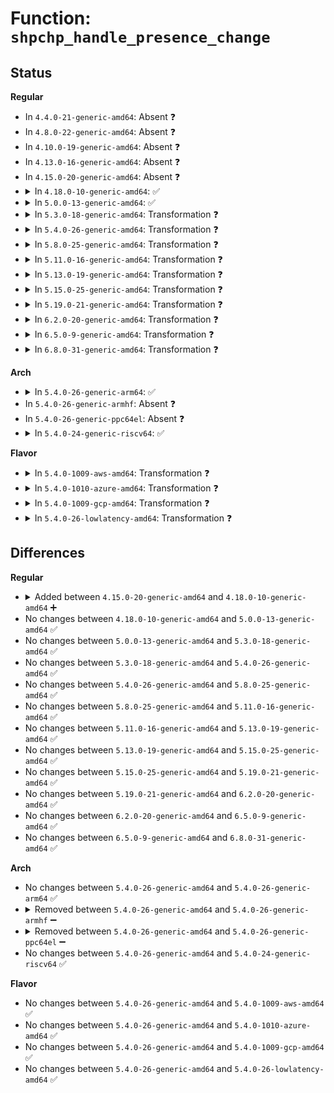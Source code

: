 # Function: <code>shpchp_handle_presence_change</code>

## Status
<b>Regular</b>
<ul>
<li>
In <code>4.4.0-21-generic-amd64</code>: Absent ❓
</li>
<li>
In <code>4.8.0-22-generic-amd64</code>: Absent ❓
</li>
<li>
In <code>4.10.0-19-generic-amd64</code>: Absent ❓
</li>
<li>
In <code>4.13.0-16-generic-amd64</code>: Absent ❓
</li>
<li>
In <code>4.15.0-20-generic-amd64</code>: Absent ❓
</li>
<li>
<details>
<summary>In <code>4.18.0-10-generic-amd64</code>: ✅</summary>

```c
u8 shpchp_handle_presence_change(u8 hp_slot, struct controller * ctrl)
```

```json
{
  "name": "shpchp_handle_presence_change",
  "collision_type": "Unique Global",
  "inline_type": "No",
  "funcs": [
    {
      "addr": 18446744071584339024,
      "name": "shpchp_handle_presence_change",
      "external": true,
      "loc": "drivers/pci/hotplug/shpchp_ctrl.c:106",
      "file": "drivers/pci/hotplug/shpchp_ctrl.c",
      "inline": "seen, unknown",
      "caller_inline": [],
      "caller_func": [
        "drivers/pci/hotplug/shpchp_hpc.c:shpc_isr"
      ]
    }
  ],
  "symbols": [
    {
      "addr": 18446744071584339024,
      "name": "shpchp_handle_presence_change",
      "section": ".text",
      "bind": "STB_GLOBAL",
      "size": 259
    }
  ]
}
```
</details>
</li>
<li>
<details>
<summary>In <code>5.0.0-13-generic-amd64</code>: ✅</summary>

```c
u8 shpchp_handle_presence_change(u8 hp_slot, struct controller * ctrl)
```

```json
{
  "name": "shpchp_handle_presence_change",
  "collision_type": "Unique Global",
  "inline_type": "No",
  "funcs": [
    {
      "addr": 18446744071584434240,
      "name": "shpchp_handle_presence_change",
      "external": true,
      "loc": "drivers/pci/hotplug/shpchp_ctrl.c:106",
      "file": "drivers/pci/hotplug/shpchp_ctrl.c",
      "inline": "seen, unknown",
      "caller_inline": [],
      "caller_func": [
        "drivers/pci/hotplug/shpchp_hpc.c:shpc_isr"
      ]
    }
  ],
  "symbols": [
    {
      "addr": 18446744071584434240,
      "name": "shpchp_handle_presence_change",
      "section": ".text",
      "bind": "STB_GLOBAL",
      "size": 250
    }
  ]
}
```
</details>
</li>
<li>
<details>
<summary>In <code>5.3.0-18-generic-amd64</code>: Transformation ❓</summary>

```c
u8 shpchp_handle_presence_change(u8 hp_slot, struct controller * ctrl)
```

```json
{
  "name": "shpchp_handle_presence_change",
  "collision_type": "Unique Global",
  "inline_type": "No",
  "funcs": [
    {
      "addr": 0,
      "name": "shpchp_handle_presence_change",
      "external": true,
      "loc": "drivers/pci/hotplug/shpchp_ctrl.c:106",
      "file": "drivers/pci/hotplug/shpchp_ctrl.c",
      "inline": "seen, unknown",
      "caller_inline": [],
      "caller_func": [
        "drivers/pci/hotplug/shpchp_hpc.c:shpc_isr"
      ]
    }
  ],
  "symbols": [
    {
      "addr": 18446744071584631727,
      "name": "shpchp_handle_presence_change.cold",
      "section": ".text",
      "bind": "STB_LOCAL",
      "size": 164
    },
    {
      "addr": 18446744071584629200,
      "name": "shpchp_handle_presence_change",
      "section": ".text",
      "bind": "STB_GLOBAL",
      "size": 123
    }
  ]
}
```
</details>
</li>
<li>
<details>
<summary>In <code>5.4.0-26-generic-amd64</code>: Transformation ❓</summary>

```c
u8 shpchp_handle_presence_change(u8 hp_slot, struct controller * ctrl)
```

```json
{
  "name": "shpchp_handle_presence_change",
  "collision_type": "Unique Global",
  "inline_type": "No",
  "funcs": [
    {
      "addr": 0,
      "name": "shpchp_handle_presence_change",
      "external": true,
      "loc": "drivers/pci/hotplug/shpchp_ctrl.c:106",
      "file": "drivers/pci/hotplug/shpchp_ctrl.c",
      "inline": "seen, unknown",
      "caller_inline": [],
      "caller_func": [
        "drivers/pci/hotplug/shpchp_hpc.c:shpc_isr"
      ]
    }
  ],
  "symbols": [
    {
      "addr": 18446744071584769423,
      "name": "shpchp_handle_presence_change.cold",
      "section": ".text",
      "bind": "STB_LOCAL",
      "size": 164
    },
    {
      "addr": 18446744071584766896,
      "name": "shpchp_handle_presence_change",
      "section": ".text",
      "bind": "STB_GLOBAL",
      "size": 123
    }
  ]
}
```
</details>
</li>
<li>
<details>
<summary>In <code>5.8.0-25-generic-amd64</code>: Transformation ❓</summary>

```c
u8 shpchp_handle_presence_change(u8 hp_slot, struct controller * ctrl)
```

```json
{
  "name": "shpchp_handle_presence_change",
  "collision_type": "Unique Global",
  "inline_type": "No",
  "funcs": [
    {
      "addr": 0,
      "name": "shpchp_handle_presence_change",
      "external": true,
      "loc": "drivers/pci/hotplug/shpchp_ctrl.c:106",
      "file": "drivers/pci/hotplug/shpchp_ctrl.c",
      "inline": "seen, unknown",
      "caller_inline": [],
      "caller_func": [
        "drivers/pci/hotplug/shpchp_hpc.c:shpc_isr"
      ]
    }
  ],
  "symbols": [
    {
      "addr": 18446744071585460889,
      "name": "shpchp_handle_presence_change.cold",
      "section": ".text",
      "bind": "STB_LOCAL",
      "size": 164
    },
    {
      "addr": 18446744071585458320,
      "name": "shpchp_handle_presence_change",
      "section": ".text",
      "bind": "STB_GLOBAL",
      "size": 123
    }
  ]
}
```
</details>
</li>
<li>
<details>
<summary>In <code>5.11.0-16-generic-amd64</code>: Transformation ❓</summary>

```c
u8 shpchp_handle_presence_change(u8 hp_slot, struct controller * ctrl)
```

```json
{
  "name": "shpchp_handle_presence_change",
  "collision_type": "Unique Global",
  "inline_type": "No",
  "funcs": [
    {
      "addr": 0,
      "name": "shpchp_handle_presence_change",
      "external": true,
      "loc": "drivers/pci/hotplug/shpchp_ctrl.c:106",
      "file": "drivers/pci/hotplug/shpchp_ctrl.c",
      "inline": "seen, unknown",
      "caller_inline": [],
      "caller_func": [
        "drivers/pci/hotplug/shpchp_hpc.c:shpc_isr"
      ]
    }
  ],
  "symbols": [
    {
      "addr": 18446744071591415018,
      "name": "shpchp_handle_presence_change.cold",
      "section": ".text",
      "bind": "STB_LOCAL",
      "size": 164
    },
    {
      "addr": 18446744071585605632,
      "name": "shpchp_handle_presence_change",
      "section": ".text",
      "bind": "STB_GLOBAL",
      "size": 123
    }
  ]
}
```
</details>
</li>
<li>
<details>
<summary>In <code>5.13.0-19-generic-amd64</code>: Transformation ❓</summary>

```c
u8 shpchp_handle_presence_change(u8 hp_slot, struct controller * ctrl)
```

```json
{
  "name": "shpchp_handle_presence_change",
  "collision_type": "Unique Global",
  "inline_type": "No",
  "funcs": [
    {
      "addr": 0,
      "name": "shpchp_handle_presence_change",
      "external": true,
      "loc": "drivers/pci/hotplug/shpchp_ctrl.c:106",
      "file": "drivers/pci/hotplug/shpchp_ctrl.c",
      "inline": "seen, unknown",
      "caller_inline": [],
      "caller_func": [
        "drivers/pci/hotplug/shpchp_hpc.c:shpc_isr"
      ]
    }
  ],
  "symbols": [
    {
      "addr": 18446744071591357381,
      "name": "shpchp_handle_presence_change.cold",
      "section": ".text",
      "bind": "STB_LOCAL",
      "size": 164
    },
    {
      "addr": 18446744071585484016,
      "name": "shpchp_handle_presence_change",
      "section": ".text",
      "bind": "STB_GLOBAL",
      "size": 123
    }
  ]
}
```
</details>
</li>
<li>
<details>
<summary>In <code>5.15.0-25-generic-amd64</code>: Transformation ❓</summary>

```c
u8 shpchp_handle_presence_change(u8 hp_slot, struct controller * ctrl)
```

```json
{
  "name": "shpchp_handle_presence_change",
  "collision_type": "Unique Global",
  "inline_type": "No",
  "funcs": [
    {
      "addr": 0,
      "name": "shpchp_handle_presence_change",
      "external": true,
      "loc": "drivers/pci/hotplug/shpchp_ctrl.c:106",
      "file": "drivers/pci/hotplug/shpchp_ctrl.c",
      "inline": "seen, unknown",
      "caller_inline": [],
      "caller_func": [
        "drivers/pci/hotplug/shpchp_hpc.c:shpc_isr"
      ]
    }
  ],
  "symbols": [
    {
      "addr": 18446744071592385515,
      "name": "shpchp_handle_presence_change.cold",
      "section": ".text",
      "bind": "STB_LOCAL",
      "size": 187
    },
    {
      "addr": 18446744071585950704,
      "name": "shpchp_handle_presence_change",
      "section": ".text",
      "bind": "STB_GLOBAL",
      "size": 140
    }
  ]
}
```
</details>
</li>
<li>
<details>
<summary>In <code>5.19.0-21-generic-amd64</code>: Transformation ❓</summary>

```c
u8 shpchp_handle_presence_change(u8 hp_slot, struct controller * ctrl)
```

```json
{
  "name": "shpchp_handle_presence_change",
  "collision_type": "Unique Global",
  "inline_type": "No",
  "funcs": [
    {
      "addr": 0,
      "name": "shpchp_handle_presence_change",
      "external": true,
      "loc": "drivers/pci/hotplug/shpchp_ctrl.c:106",
      "file": "drivers/pci/hotplug/shpchp_ctrl.c",
      "inline": "seen, unknown",
      "caller_inline": [],
      "caller_func": [
        "drivers/pci/hotplug/shpchp_hpc.c:shpc_isr"
      ]
    }
  ],
  "symbols": [
    {
      "addr": 18446744071594249405,
      "name": "shpchp_handle_presence_change.cold",
      "section": ".text",
      "bind": "STB_LOCAL",
      "size": 198
    },
    {
      "addr": 18446744071587154816,
      "name": "shpchp_handle_presence_change",
      "section": ".text",
      "bind": "STB_GLOBAL",
      "size": 135
    }
  ]
}
```
</details>
</li>
<li>
<details>
<summary>In <code>6.2.0-20-generic-amd64</code>: Transformation ❓</summary>

```c
u8 shpchp_handle_presence_change(u8 hp_slot, struct controller * ctrl)
```

```json
{
  "name": "shpchp_handle_presence_change",
  "collision_type": "Unique Global",
  "inline_type": "No",
  "funcs": [
    {
      "addr": 0,
      "name": "shpchp_handle_presence_change",
      "external": true,
      "loc": "drivers/pci/hotplug/shpchp_ctrl.c:106",
      "file": "drivers/pci/hotplug/shpchp_ctrl.c",
      "inline": "seen, unknown",
      "caller_inline": [],
      "caller_func": [
        "drivers/pci/hotplug/shpchp_hpc.c:shpc_isr"
      ]
    }
  ],
  "symbols": [
    {
      "addr": 18446744071596211104,
      "name": "shpchp_handle_presence_change.cold",
      "section": ".text",
      "bind": "STB_LOCAL",
      "size": 21
    },
    {
      "addr": 18446744071588362864,
      "name": "shpchp_handle_presence_change",
      "section": ".text",
      "bind": "STB_GLOBAL",
      "size": 280
    }
  ]
}
```
</details>
</li>
<li>
<details>
<summary>In <code>6.5.0-9-generic-amd64</code>: Transformation ❓</summary>

```c
u8 shpchp_handle_presence_change(u8 hp_slot, struct controller * ctrl)
```

```json
{
  "name": "shpchp_handle_presence_change",
  "collision_type": "Unique Global",
  "inline_type": "No",
  "funcs": [
    {
      "addr": 0,
      "name": "shpchp_handle_presence_change",
      "external": true,
      "loc": "drivers/pci/hotplug/shpchp_ctrl.c:106",
      "file": "drivers/pci/hotplug/shpchp_ctrl.c",
      "inline": "seen, unknown",
      "caller_inline": [],
      "caller_func": [
        "drivers/pci/hotplug/shpchp_hpc.c:shpc_isr"
      ]
    }
  ],
  "symbols": [
    {
      "addr": 18446744071596736252,
      "name": "shpchp_handle_presence_change.cold",
      "section": ".text",
      "bind": "STB_LOCAL",
      "size": 21
    },
    {
      "addr": 18446744071588638944,
      "name": "shpchp_handle_presence_change",
      "section": ".text",
      "bind": "STB_GLOBAL",
      "size": 280
    }
  ]
}
```
</details>
</li>
<li>
<details>
<summary>In <code>6.8.0-31-generic-amd64</code>: Transformation ❓</summary>

```c
u8 shpchp_handle_presence_change(u8 hp_slot, struct controller * ctrl)
```

```json
{
  "name": "shpchp_handle_presence_change",
  "collision_type": "Unique Global",
  "inline_type": "No",
  "funcs": [
    {
      "addr": 0,
      "name": "shpchp_handle_presence_change",
      "external": true,
      "loc": "drivers/pci/hotplug/shpchp_ctrl.c:106",
      "file": "drivers/pci/hotplug/shpchp_ctrl.c",
      "inline": "seen, unknown",
      "caller_inline": [],
      "caller_func": [
        "drivers/pci/hotplug/shpchp_hpc.c:shpc_isr"
      ]
    }
  ],
  "symbols": [
    {
      "addr": 18446744071597644836,
      "name": "shpchp_handle_presence_change.cold",
      "section": ".text",
      "bind": "STB_LOCAL",
      "size": 21
    },
    {
      "addr": 18446744071588939312,
      "name": "shpchp_handle_presence_change",
      "section": ".text",
      "bind": "STB_GLOBAL",
      "size": 280
    }
  ]
}
```
</details>
</li>
</ul>
<b>Arch</b>
<ul>
<li>
<details>
<summary>In <code>5.4.0-26-generic-arm64</code>: ✅</summary>

```c
u8 shpchp_handle_presence_change(u8 hp_slot, struct controller * ctrl)
```

```json
{
  "name": "shpchp_handle_presence_change",
  "collision_type": "Unique Global",
  "inline_type": "No",
  "funcs": [
    {
      "addr": 18446603336497032744,
      "name": "shpchp_handle_presence_change",
      "external": true,
      "loc": "drivers/pci/hotplug/shpchp_ctrl.c:106",
      "file": "drivers/pci/hotplug/shpchp_ctrl.c",
      "inline": "seen, unknown",
      "caller_inline": [],
      "caller_func": [
        "drivers/pci/hotplug/shpchp_hpc.c:shpc_isr"
      ]
    }
  ],
  "symbols": [
    {
      "addr": 18446603336497032744,
      "name": "shpchp_handle_presence_change",
      "section": ".text",
      "bind": "STB_GLOBAL",
      "size": 284
    }
  ]
}
```
</details>
</li>
<li>
In <code>5.4.0-26-generic-armhf</code>: Absent ❓
</li>
<li>
In <code>5.4.0-26-generic-ppc64el</code>: Absent ❓
</li>
<li>
<details>
<summary>In <code>5.4.0-24-generic-riscv64</code>: ✅</summary>

```c
u8 shpchp_handle_presence_change(u8 hp_slot, struct controller * ctrl)
```

```json
{
  "name": "shpchp_handle_presence_change",
  "collision_type": "Unique Global",
  "inline_type": "No",
  "funcs": [
    {
      "addr": 18446743936275689910,
      "name": "shpchp_handle_presence_change",
      "external": true,
      "loc": "drivers/pci/hotplug/shpchp_ctrl.c:106",
      "file": "drivers/pci/hotplug/shpchp_ctrl.c",
      "inline": "seen, unknown",
      "caller_inline": [],
      "caller_func": [
        "drivers/pci/hotplug/shpchp_hpc.c:shpc_isr"
      ]
    }
  ],
  "symbols": [
    {
      "addr": 18446743936275689910,
      "name": "shpchp_handle_presence_change",
      "section": ".text",
      "bind": "STB_GLOBAL",
      "size": 250
    }
  ]
}
```
</details>
</li>
</ul>
<b>Flavor</b>
<ul>
<li>
<details>
<summary>In <code>5.4.0-1009-aws-amd64</code>: Transformation ❓</summary>

```c
u8 shpchp_handle_presence_change(u8 hp_slot, struct controller * ctrl)
```

```json
{
  "name": "shpchp_handle_presence_change",
  "collision_type": "Unique Global",
  "inline_type": "No",
  "funcs": [
    {
      "addr": 0,
      "name": "shpchp_handle_presence_change",
      "external": true,
      "loc": "drivers/pci/hotplug/shpchp_ctrl.c:106",
      "file": "drivers/pci/hotplug/shpchp_ctrl.c",
      "inline": "seen, unknown",
      "caller_inline": [],
      "caller_func": [
        "drivers/pci/hotplug/shpchp_hpc.c:shpc_isr"
      ]
    }
  ],
  "symbols": [
    {
      "addr": 18446744071584718239,
      "name": "shpchp_handle_presence_change.cold",
      "section": ".text",
      "bind": "STB_LOCAL",
      "size": 164
    },
    {
      "addr": 18446744071584715712,
      "name": "shpchp_handle_presence_change",
      "section": ".text",
      "bind": "STB_GLOBAL",
      "size": 123
    }
  ]
}
```
</details>
</li>
<li>
<details>
<summary>In <code>5.4.0-1010-azure-amd64</code>: Transformation ❓</summary>

```c
u8 shpchp_handle_presence_change(u8 hp_slot, struct controller * ctrl)
```

```json
{
  "name": "shpchp_handle_presence_change",
  "collision_type": "Unique Global",
  "inline_type": "No",
  "funcs": [
    {
      "addr": 0,
      "name": "shpchp_handle_presence_change",
      "external": true,
      "loc": "drivers/pci/hotplug/shpchp_ctrl.c:106",
      "file": "drivers/pci/hotplug/shpchp_ctrl.c",
      "inline": "seen, unknown",
      "caller_inline": [],
      "caller_func": [
        "drivers/pci/hotplug/shpchp_hpc.c:shpc_isr"
      ]
    }
  ],
  "symbols": [
    {
      "addr": 18446744071584649007,
      "name": "shpchp_handle_presence_change.cold",
      "section": ".text",
      "bind": "STB_LOCAL",
      "size": 164
    },
    {
      "addr": 18446744071584646480,
      "name": "shpchp_handle_presence_change",
      "section": ".text",
      "bind": "STB_GLOBAL",
      "size": 123
    }
  ]
}
```
</details>
</li>
<li>
<details>
<summary>In <code>5.4.0-1009-gcp-amd64</code>: Transformation ❓</summary>

```c
u8 shpchp_handle_presence_change(u8 hp_slot, struct controller * ctrl)
```

```json
{
  "name": "shpchp_handle_presence_change",
  "collision_type": "Unique Global",
  "inline_type": "No",
  "funcs": [
    {
      "addr": 0,
      "name": "shpchp_handle_presence_change",
      "external": true,
      "loc": "drivers/pci/hotplug/shpchp_ctrl.c:106",
      "file": "drivers/pci/hotplug/shpchp_ctrl.c",
      "inline": "seen, unknown",
      "caller_inline": [],
      "caller_func": [
        "drivers/pci/hotplug/shpchp_hpc.c:shpc_isr"
      ]
    }
  ],
  "symbols": [
    {
      "addr": 18446744071584719583,
      "name": "shpchp_handle_presence_change.cold",
      "section": ".text",
      "bind": "STB_LOCAL",
      "size": 164
    },
    {
      "addr": 18446744071584717056,
      "name": "shpchp_handle_presence_change",
      "section": ".text",
      "bind": "STB_GLOBAL",
      "size": 123
    }
  ]
}
```
</details>
</li>
<li>
<details>
<summary>In <code>5.4.0-26-lowlatency-amd64</code>: Transformation ❓</summary>

```c
u8 shpchp_handle_presence_change(u8 hp_slot, struct controller * ctrl)
```

```json
{
  "name": "shpchp_handle_presence_change",
  "collision_type": "Unique Global",
  "inline_type": "No",
  "funcs": [
    {
      "addr": 0,
      "name": "shpchp_handle_presence_change",
      "external": true,
      "loc": "drivers/pci/hotplug/shpchp_ctrl.c:106",
      "file": "drivers/pci/hotplug/shpchp_ctrl.c",
      "inline": "seen, unknown",
      "caller_inline": [],
      "caller_func": [
        "drivers/pci/hotplug/shpchp_hpc.c:shpc_isr"
      ]
    }
  ],
  "symbols": [
    {
      "addr": 18446744071584827167,
      "name": "shpchp_handle_presence_change.cold",
      "section": ".text",
      "bind": "STB_LOCAL",
      "size": 164
    },
    {
      "addr": 18446744071584824640,
      "name": "shpchp_handle_presence_change",
      "section": ".text",
      "bind": "STB_GLOBAL",
      "size": 123
    }
  ]
}
```
</details>
</li>
</ul>

## Differences
<b>Regular</b>
<ul>
<li>
<details>
<summary>Added between <code>4.15.0-20-generic-amd64</code> and <code>4.18.0-10-generic-amd64</code> ➕</summary>

```c
u8 shpchp_handle_presence_change(u8 hp_slot, struct controller * ctrl)
```
</details>
</li>
<li>
No changes between <code>4.18.0-10-generic-amd64</code> and <code>5.0.0-13-generic-amd64</code> ✅
</li>
<li>
No changes between <code>5.0.0-13-generic-amd64</code> and <code>5.3.0-18-generic-amd64</code> ✅
</li>
<li>
No changes between <code>5.3.0-18-generic-amd64</code> and <code>5.4.0-26-generic-amd64</code> ✅
</li>
<li>
No changes between <code>5.4.0-26-generic-amd64</code> and <code>5.8.0-25-generic-amd64</code> ✅
</li>
<li>
No changes between <code>5.8.0-25-generic-amd64</code> and <code>5.11.0-16-generic-amd64</code> ✅
</li>
<li>
No changes between <code>5.11.0-16-generic-amd64</code> and <code>5.13.0-19-generic-amd64</code> ✅
</li>
<li>
No changes between <code>5.13.0-19-generic-amd64</code> and <code>5.15.0-25-generic-amd64</code> ✅
</li>
<li>
No changes between <code>5.15.0-25-generic-amd64</code> and <code>5.19.0-21-generic-amd64</code> ✅
</li>
<li>
No changes between <code>5.19.0-21-generic-amd64</code> and <code>6.2.0-20-generic-amd64</code> ✅
</li>
<li>
No changes between <code>6.2.0-20-generic-amd64</code> and <code>6.5.0-9-generic-amd64</code> ✅
</li>
<li>
No changes between <code>6.5.0-9-generic-amd64</code> and <code>6.8.0-31-generic-amd64</code> ✅
</li>
</ul>
<b>Arch</b>
<ul>
<li>
No changes between <code>5.4.0-26-generic-amd64</code> and <code>5.4.0-26-generic-arm64</code> ✅
</li>
<li>
<details>
<summary>Removed between <code>5.4.0-26-generic-amd64</code> and <code>5.4.0-26-generic-armhf</code> ➖</summary>

```c
u8 shpchp_handle_presence_change(u8 hp_slot, struct controller * ctrl)
```
</details>
</li>
<li>
<details>
<summary>Removed between <code>5.4.0-26-generic-amd64</code> and <code>5.4.0-26-generic-ppc64el</code> ➖</summary>

```c
u8 shpchp_handle_presence_change(u8 hp_slot, struct controller * ctrl)
```
</details>
</li>
<li>
No changes between <code>5.4.0-26-generic-amd64</code> and <code>5.4.0-24-generic-riscv64</code> ✅
</li>
</ul>
<b>Flavor</b>
<ul>
<li>
No changes between <code>5.4.0-26-generic-amd64</code> and <code>5.4.0-1009-aws-amd64</code> ✅
</li>
<li>
No changes between <code>5.4.0-26-generic-amd64</code> and <code>5.4.0-1010-azure-amd64</code> ✅
</li>
<li>
No changes between <code>5.4.0-26-generic-amd64</code> and <code>5.4.0-1009-gcp-amd64</code> ✅
</li>
<li>
No changes between <code>5.4.0-26-generic-amd64</code> and <code>5.4.0-26-lowlatency-amd64</code> ✅
</li>
</ul>
